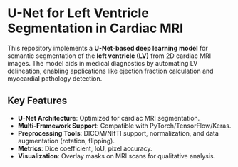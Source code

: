 # U-Net for Left Ventricle Segmentation in Cardiac MRI  

This repository implements a **U-Net-based deep learning model** for semantic segmentation of the **left ventricle (LV)** from 2D cardiac MRI images. The model aids in medical diagnostics by automating LV delineation, enabling applications like ejection fraction calculation and myocardial pathology detection.  

## **Key Features**  
- **U-Net Architecture**: Optimized for cardiac MRI segmentation.  
- **Multi-Framework Support**: Compatible with PyTorch/TensorFlow/Keras.  
- **Preprocessing Tools**: DICOM/NIfTI support, normalization, and data augmentation (rotation, flipping).  
- **Metrics**: Dice coefficient, IoU, pixel accuracy.  
- **Visualization**: Overlay masks on MRI scans for qualitative analysis. 
